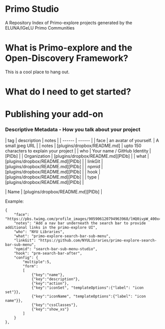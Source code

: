 # Primo Studio
A Repository Index of Primo-explore projects generated by the ELUNA/IGeLU Primo Communities

# What is Primo-explore and the Open-Discovery Framework?
This is a cool place to hang out.

# What do I need to get started?



# Publishing your add-on


### Descriptive Metadata - How you talk about your project

| tag | description | notes | 
| ------ | ------ |
| face | an avatar of yourself. | A small jpeg URL |
| notes | [plugins/dropbox/README.md] | upto 150 characters to explain your project |
| who | Your name / GitHub Identity | [PlDb] |
| Organization | [plugins/dropbox/README.md][PlDb] |
| what | [plugins/dropbox/README.md][PlDb] |
| linkGit | [plugins/dropbox/README.md][PlDb] |
| npmid | [plugins/dropbox/README.md][PlDb] |
| hook | [plugins/dropbox/README.md][PlDb] |
| type | [plugins/dropbox/README.md][PlDb] |

| Name | [plugins/dropbox/README.md][PlDb] |

Example:

	{
		"face": "https://pbs.twimg.com/profile_images/905906120794963968/lHQ0ivpW_400x400.jpg",
		"notes": "Add a nav bar underneath the search bar to provide additional links in the primo-explore UI",
		"who": "NYU Libraries",
		"what": "primo-explore-search-bar-sub-menu",
		"linkGit": "https://github.com/NYULibraries/primo-explore-search-bar-sub-menu",
		"npmid": "search-bar-sub-menu-studio",
		"hook": "prm-search-bar-after",
		"config": {
			"multiple":5,
			"form":
			[
				{"key":"name"},
				{"key":"description"},
				{"key":"action"},
				{"key":"iconSet", "templateOptions":{"label": "icon set"}},
				{"key":"iconName", "templateOptions":{"label": "icon name"}},
				{"key":"cssClasses"},
				{"key":"show_xs"}
			]
		}
	},
